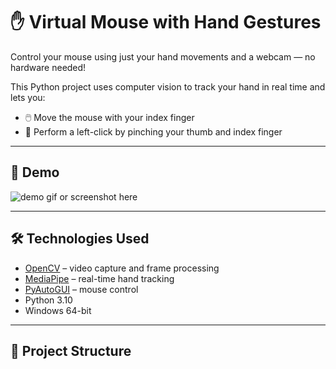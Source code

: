 # ✋ Virtual Mouse with Hand Gestures

Control your mouse using just your hand movements and a webcam — no hardware needed!

This Python project uses computer vision to track your hand in real time and lets you:
- 🖱️ Move the mouse with your index finger
- 🤏 Perform a left-click by pinching your thumb and index finger

---

## 🚀 Demo
![demo gif or screenshot here](link-to-your-demo.gif)

---

## 🛠️ Technologies Used

- [OpenCV](https://opencv.org/) – video capture and frame processing  
- [MediaPipe](https://google.github.io/mediapipe/) – real-time hand tracking  
- [PyAutoGUI](https://pyautogui.readthedocs.io/) – mouse control  
- Python 3.10  
- Windows 64-bit

---

## 📁 Project Structure


